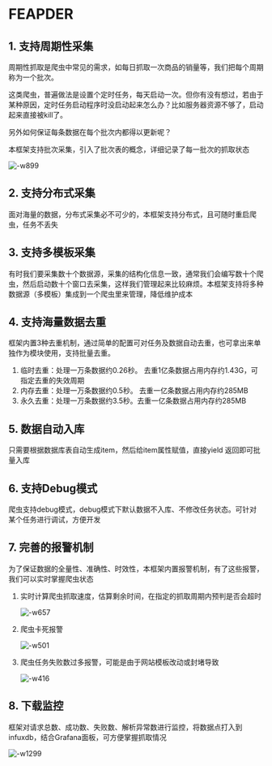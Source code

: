 # FEAPDER

## 1. 支持周期性采集

周期性抓取是爬虫中常见的需求，如每日抓取一次商品的销量等，我们把每个周期称为一个批次。

这类爬虫，普遍做法是设置个定时任务，每天启动一次。但你有没有想过，若由于某种原因，定时任务启动程序时没启动起来怎么办？比如服务器资源不够了，启动起来直接被kill了。

另外如何保证每条数据在每个批次内都得以更新呢？

本框架支持批次采集，引入了批次表的概念，详细记录了每一批次的抓取状态

![-w899](http://markdown-media.oss-cn-beijing.aliyuncs.com/2020/12/20/16084680404224.jpg?x-oss-process=style/markdown-media)

## 2. 支持分布式采集

面对海量的数据，分布式采集必不可少的，本框架支持分布式，且可随时重启爬虫，任务不丢失

## 3. 支持多模板采集

有时我们要采集数十个数据源，采集的结构化信息一致，通常我们会编写数十个爬虫，然后启动数十个窗口去采集，这样我们管理起来比较麻烦。本框架支持将多种数据源（多模板）集成到一个爬虫里来管理，降低维护成本

## 4. 支持海量数据去重

框架内置3种去重机制，通过简单的配置可对任务及数据自动去重，也可拿出来单独作为模块使用，支持批量去重。

1. 临时去重：处理一万条数据约0.26秒。 去重1亿条数据占用内存约1.43G，可指定去重的失效周期
2. 内存去重：处理一万条数据约0.5秒。 去重一亿条数据占用内存约285MB
3. 永久去重：处理一万条数据约3.5秒。去重一亿条数据占用内存约285MB

## 5. 数据自动入库

只需要根据数据库表自动生成item，然后给item属性赋值，直接yield 返回即可批量入库

## 6. 支持Debug模式

爬虫支持debug模式，debug模式下默认数据不入库、不修改任务状态。可针对某个任务进行调试，方便开发

## 7. 完善的报警机制

为了保证数据的全量性、准确性、时效性，本框架内置报警机制，有了这些报警，我们可以实时掌握爬虫状态

1. 实时计算爬虫抓取速度，估算剩余时间，在指定的抓取周期内预判是否会超时

    ![-w657](http://markdown-media.oss-cn-beijing.aliyuncs.com/2020/12/20/16084718683378.jpg?x-oss-process=style/markdown-media)


2. 爬虫卡死报警

    ![-w501](http://markdown-media.oss-cn-beijing.aliyuncs.com/2020/12/20/16084718974597.jpg?x-oss-process=style/markdown-media)

3. 爬虫任务失败数过多报警，可能是由于网站模板改动或封堵导致

    ![-w416](http://markdown-media.oss-cn-beijing.aliyuncs.com/2020/12/29/16092335882158.jpg?x-oss-process=style/markdown-media)

## 8. 下载监控

框架对请求总数、成功数、失败数、解析异常数进行监控，将数据点打入到infuxdb，结合Grafana面板，可方便掌握抓取情况

![-w1299](media/16128568548280.jpg)


